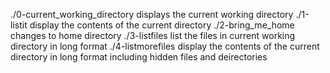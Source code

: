 ./0-current_working_directory displays the current working directory
./1-listit display the contents of the current directory
./2-bring_me_home changes to home directory
./3-listfiles list the files in current working directory in long format
./4-listmorefiles display the contents of the current directory in long format including hidden files and deirectories
